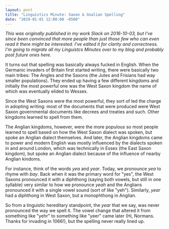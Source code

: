 ```yaml
---
layout: post
title: "Linguistics Minute: Saxon & Gnalian Spelling"
date: "2019-01-01 12:00:00 -0500"
---
```

_This was originally published in my work Slack on 2016-10-03, but I've since
been convinced that more people than just those few who can even read it there
might be interested. I've edited it for clarity and correctness. I'm going to
migrate all my Linguistcs Minutes over to my blog and probably post future ones
here._

It turns out that spelling was basically always fucked in English. When the
Germanic invaders of Britain first started writing, there were basically two
main tribes: The Angles and the Saxons (the Jutes and Frisians had way smaller
populations). They ended up having a few different kingdoms and initially the
most powerful one was the West Saxon kingdom the name of which was eventually
elided to Wessex.

Since the West Saxons were the most powerful, they sort of led the charge in
adopting writing: most of the documents that were produced were West Saxon
governmental documents like decrees and treaties and such. Other kingdoms
learned to spell from them.

The Anglian kingdoms, however, were the more populous so most people learned to
spell based on how the West Saxon dialect was spoken, but spoke an Anglian
dialect themselves. And later, the Anglian kingdoms came to power and modern
English was mostly influenced by the dialects spoken in and around London, which
was technically in Essex (the East Saxon kingdom), but spoke an Anglian dialect
because of the influence of nearby Anglian kindoms.

For instance, think of the words _yea_ and _year_. Today, we pronounce _yea_ to
rhyme with _bay_. Back when it was the primary word for "yes", the West Saxons
pronounced it with a diphthong (saying both vowels, but still in one syllable)
very similar to how we pronounce _yeah_ and the Anglians pronounced it with a
single vowel sound (sort of like "yeh"). Similarly, _year_ had a diphthong in
West Saxon, but a monophthong in Anglian.

So from a linguistic hereditary standpoint, the _year_ that we say, was never
pronounced the way we spell it. The vowel change that altered it from something
like "yehr" to something like "yeer" came later (Hi, Normans. Thanks for
invading in 1066!), but the spelling never really lined up.
